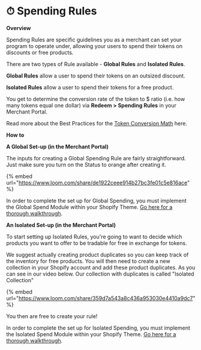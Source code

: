 # ⏱ Spending Rules

**Overview**

Spending Rules are specific guidelines you as a merchant can set your program to operate under, allowing your users to spend their tokens on discounts or free products.

There are two types of Rule available - **Global Rules** and **Isolated Rules**.&#x20;

**Global Rules** allow a user to spend their tokens on an outsized discount.

**Isolated Rules** allow a user to spend their tokens for a free product.

You get to determine the conversion rate of the token to $ ratio (i.e. how many tokens equal one dollar) via **Redeem > Spending Rules** in your Merchant Portal.&#x20;

Read more about the Best Practices for the [Token Conversion Math](broken-reference) here.

**How to**

**A Global Set-up (in the Merchant Portal)**

The inputs for creating a Global Spending Rule are fairly straightforward. Just make sure you turn on the Status to orange after creating it.

{% embed url="https://www.loom.com/share/de1922ceee914b27bc3fe01c5e816ace" %}

In order to complete the set up for Global Spending, you must implement the Global Spend Module within your Shopify Theme. [Go here for a thorough walkthrough](../onsite-design/global-spending-module.md).

**An Isolated Set-up (in the Merchant Portal)**

To start setting up Isolated Rules, you're going to want to decide which products you want to offer to be tradable for free in exchange for tokens.&#x20;

We suggest actually creating product duplicates so you can keep track of the inventory for free products. You will then need to create a new collection in your Shopify account and add these product duplicates. As you can see in our video below. Our collection with duplicates is called "Isolated Collection"&#x20;

{% embed url="https://www.loom.com/share/359d7a543a8c436a953030e4410a9dc7" %}

You then are free to create your rule!

In order to complete the set up for Isolated Spending, you must implement the Isolated Spend Module within your Shopify Theme. [Go here for a thorough walkthrough](../onsite-design/isolated-spending-module.md).





